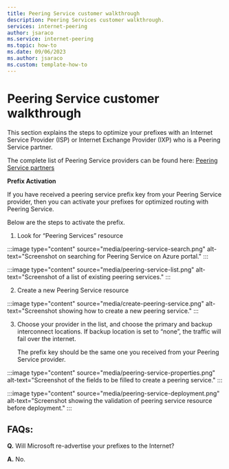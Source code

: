 ```yaml
---
title: Peering Service customer walkthrough
description: Peering Services customer walkthrough.
services: internet-peering
author: jsaraco
ms.service: internet-peering
ms.topic: how-to
ms.date: 09/06/2023
ms.author: jsaraco
ms.custom: template-how-to
---
```


# Peering Service customer walkthrough

This section explains the steps to optimize your prefixes with an Internet Service Provider (ISP) or Internet Exchange Provider (IXP) who is a Peering Service partner.

The complete list of Peering Service providers can be found here: [Peering Service partners](../peering-service/location-partners.md)

**Prefix Activation**

If you have received a peering service prefix key from your Peering Service provider, then you can activate your prefixes for optimized routing with Peering Service.

Below are the steps to activate the prefix.

1. Look for “Peering Services” resource 

  :::image type="content" source="media/peering-service-search.png" alt-text="Screenshot on searching for Peering Service on Azure portal." :::
  
  :::image type="content" source="media/peering-service-list.png" alt-text="Screenshot of a list of existing peering services." :::

2. Create a new Peering Service resource

  :::image type="content" source="media/create-peering-service.png" alt-text="Screenshot showing how to create a new peering service." :::

3. Choose your provider in the list, and choose the primary and backup interconnect locations. If backup location is set to “none”, the traffic will fail over the internet. 

    The prefix key should be the same one you received from your Peering Service provider. 

  :::image type="content" source="media/peering-service-properties.png" alt-text="Screenshot of the fields to be filled to create a peering service." :::

  :::image type="content" source="media/peering-service-deployment.png" alt-text="Screenshot showing the validation of peering service resource before deployment." :::

## FAQs:

**Q.** Will Microsoft re-advertise your prefixes to the Internet?

**A.** No.